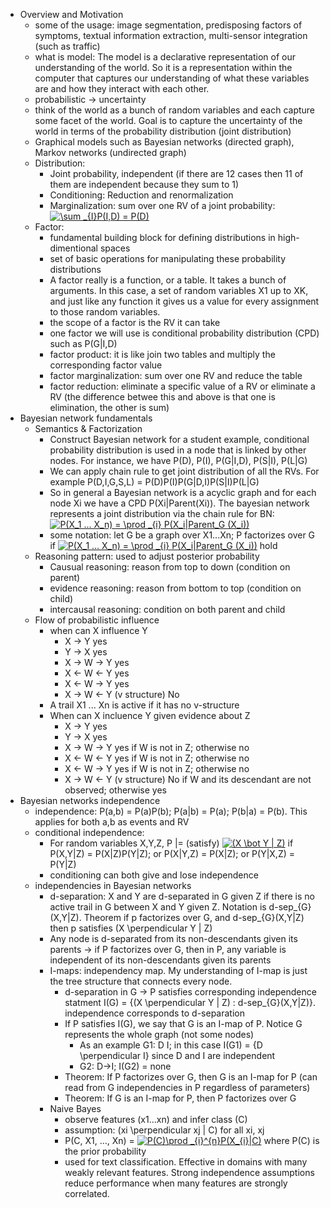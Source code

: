- Overview and Motivation
  - some of the usage: image segmentation, predisposing factors of symptoms, textual information extraction, multi-sensor integration (such as traffic)
  - what is model: The model is a declarative representation of our understanding of the world. So it is a representation within the computer that captures our understanding of what these variables are and how they interact with each other.
  - probabilistic -> uncertainty
  - think of the world as a bunch of random variables and each capture some facet of the world. Goal is to capture the uncertainty of the world in terms of the probability distribution (joint distribution)
  - Graphical models such as Bayesian networks (directed graph), Markov networks (undirected graph)
  - Distribution:
    - Joint probability, independent (if there are 12 cases then 11 of them are independent because they sum to 1)
    - Conditioning: Reduction and renormalization
    - Marginalization: sum over one RV of a joint probability: <a href="https://www.codecogs.com/eqnedit.php?latex=\sum&space;_{I}P(I,D)&space;=&space;P(D)" target="_blank"><img src="https://latex.codecogs.com/gif.latex?\sum&space;_{I}P(I,D)&space;=&space;P(D)" title="\sum _{I}P(I,D) = P(D)" /></a>
  - Factor:
    - fundamental building block for defining distributions in high-dimentional spaces
    - set of basic operations for manipulating these probability distributions
    - A factor really is a function, or a table. It takes a bunch of arguments. In this case, a set of random variables X1 up to XK, and just like any function it gives us a value for every assignment to those random variables.
    - the scope of a factor is the RV it can take
    - one factor we will use is conditional probability distribution (CPD) such as P(G|I,D)
    - factor product: it is like join two tables and multiply the corresponding factor value
    - factor marginalization: sum over one RV and reduce the table
    - factor reduction: eliminate a specific value of a RV or eliminate a RV (the difference betwee this and above is that one is elimination, the other is sum)
- Bayesian network fundamentals
  - Semantics & Factorization
    - Construct Bayesian network for a student example, conditional probability distribution is used in a node that is linked by other nodes. For instance, we have P(D), P(I), P(G|I,D), P(S|I), P(L|G)
    - We can apply chain rule to get joint distribution of all the RVs. For example P(D,I,G,S,L) = P(D)P(I)P(G|D,I)P(S|I)P(L|G)
    - So in general a Bayesian network is a acyclic graph and for each node Xi we have a CPD P(Xi|Parent(Xi)). The bayesian network represents a joint distribution via the chain rule for BN: <a href="https://www.codecogs.com/eqnedit.php?latex=P(X_1&space;...&space;X_n)&space;=&space;\prod&space;_{i}&space;P(X_i|Parent_G&space;(X_i))" target="_blank"><img src="https://latex.codecogs.com/gif.latex?P(X_1&space;...&space;X_n)&space;=&space;\prod&space;_{i}&space;P(X_i|Parent_G&space;(X_i))" title="P(X_1 ... X_n) = \prod _{i} P(X_i|Parent_G (X_i))" /></a>
    - some notation: let G be a graph over X1...Xn; P factorizes over G if <a href="https://www.codecogs.com/eqnedit.php?latex=P(X_1&space;...&space;X_n)&space;=&space;\prod&space;_{i}&space;P(X_i|Parent_G&space;(X_i))" target="_blank"><img src="https://latex.codecogs.com/gif.latex?P(X_1&space;...&space;X_n)&space;=&space;\prod&space;_{i}&space;P(X_i|Parent_G&space;(X_i))" title="P(X_1 ... X_n) = \prod _{i} P(X_i|Parent_G (X_i))" /></a> hold
  - Reasoning pattern: used to adjust posterior probability
    - Causual reasoning: reason from top to down (condition on parent)
    - evidence reasoning: reason from bottom to top (condition on child)
    - intercausal reasoning: condition on both parent and child
  - Flow of probabilistic influence
    - when can X influence Y
      - X -> Y yes
      - Y -> X yes
      - X -> W -> Y yes
      - X <- W <- Y yes
      - X <- W -> Y yes
      - X -> W <- Y (v structure) No
    - A trail X1 ... Xn is active if it has no v-structure
    - When can X incluence Y given evidence about Z
      - X -> Y yes
      - Y -> X yes
      - X -> W -> Y yes if W is not in Z; otherwise no
      - X <- W <- Y yes if W is not in Z; otherwise no
      - X <- W -> Y yes if W is not in Z; otherwise no
      - X -> W <- Y (v structure) No if W and its descendant are not observed; otherwise yes
- Bayesian networks independence
  - independence: P(a,b) = P(a)P(b); P(a|b) = P(a); P(b|a) = P(b). This applies for both a,b as events and RV
  - conditional independence:
    - For random variables X,Y,Z, P |= (satisfy) <a href="https://www.codecogs.com/eqnedit.php?latex=(X&space;\bot&space;Y&space;|&space;Z)" target="_blank"><img src="https://latex.codecogs.com/gif.latex?(X&space;\bot&space;Y&space;|&space;Z)" title="(X \bot Y | Z)" /></a> if P(X,Y|Z) = P(X|Z)P(Y|Z); or P(X|Y,Z) = P(X|Z); or P(Y|X,Z) = P(Y|Z)
    - conditioning can both give and lose independence
  - independencies in Bayesian networks
    - d-separation: X and Y are d-separated in G given Z if there is no active trail in G between X and Y given Z. Notation is d-sep_{G}(X,Y|Z). Theorem if p factorizes over G, and d-sep_{G}(X,Y|Z) then p satisfies (X \perpendicular Y | Z)
    - Any node is d-separated from its non-descendants given its parents -> if P factorizes over G, then in P, any variable is independent of its non-descendants given its parents
    - I-maps: independency map. My understanding of I-map is just the tree structure that connects every node.
      - d-separation in G -> P satisfies corresponding independence statment I(G) = {(X \perpendicular Y | Z) : d-sep_{G}(X,Y|Z)}. independence corresponds to d-separation
      - If P satisfies I(G), we say that G is an I-map of P. Notice G represents the whole graph (not some nodes)
        - As an example G1: D I; in this case I(G1) = {D \perpendicular I} since D and I are independent
        - G2: D->I; I(G2) = none
      - Theorem: If P factorizes over G, then G is an I-map for P (can read from G independencies in P regardless of parameters)
      - Theorem: If G is an I-map for P, then P factorizes over G
    - Naive Bayes
      - observe features (x1...xn) and infer class (C)
      - assumption: (xi \perpendicular xj | C) for all xi, xj
      - P(C, X1, ..., Xn) = <a href="https://www.codecogs.com/eqnedit.php?latex=P(C)\prod&space;_{i}^{n}P(X_{i}|C)" target="_blank"><img src="https://latex.codecogs.com/gif.latex?P(C)\prod&space;_{i}^{n}P(X_{i}|C)" title="P(C)\prod _{i}^{n}P(X_{i}|C)" /></a> where P(C) is the prior probability
      - used for text classification. Effective in domains with many weakly relevant features. Strong independence assumptions reduce performance when many features are strongly correlated.
    
    
